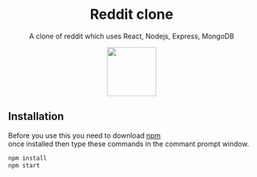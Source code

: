 <div align="center">
  <h1>Reddit clone</h1>
  <p>A clone of reddit which uses React, Nodejs, Express, MongoDB</p>
  <img style="width: 100px" src="https://mir-s3-cdn-cf.behance.net/project_modules/max_1200/3552c759566699.5a43d24b3815f.gif"/>
</div>

## Installation

Before you use this you need to download [npm](https://pip.pypa.io/en/stable/)<br>
once installed then type these commands in the commant prompt window.

```bash
npm install
npm start
```

